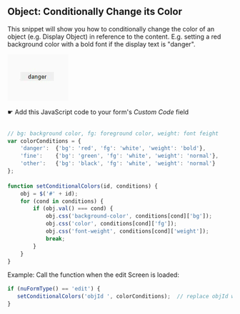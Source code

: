 ## Object: Conditionally Change its Color

This snippet will show you how to conditionally change the color of an object (e.g. Display Object) in reference to the content.
E.g. setting a red background color with a bold font if the display text is "danger".

<p align="left">
  <img src="screenshots/change_colors.gif">
</p>


☛ Add this JavaScript code to your form's _Custom Code_ field


```javascript

// bg: background color, fg: foreground color, weight: font feight
var colorConditions = {
    'danger':  {'bg': 'red', 'fg': 'white', 'weight': 'bold'},
    'fine':    {'bg': 'green', 'fg': 'white', 'weight': 'normal'},
    'other':   {'bg': 'black', 'fg': 'white', 'weight': 'normal'}
};

function setConditionalColors(id, conditions) {
    obj = $('#' + id);
    for (cond in conditions) {
        if (obj.val() === cond) {
            obj.css('background-color', conditions[cond]['bg']);
            obj.css('color', conditions[cond]['fg']);
            obj.css('font-weight', conditions[cond]['weight']);
            break;
        }
    }
}
```

Example: Call the function when the edit Screen is loaded:

```javascript
if (nuFormType() == 'edit') {
   setConditionalColors('objId ', colorConditions);  // replace objId with your object id
}
```
